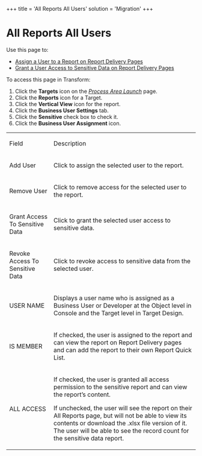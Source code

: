 +++
title = 'All Reports All Users'
solution = 'Migration'
+++

# All Reports All Users

<div class="use">

Use this page to:

  - [Assign a User to a Report on Report Delivery
    Pages](../Use_Cases/Grant_Users_Access_to_Reports_and_Sensitive_Data#Assign_a_User_to_a_Report_on_Report_Delivery_Pages)
  - [Grant a User Access to Sensitive Data on Report Delivery
    Pages](../Use_Cases/Grant_Users_Access_to_Reports_and_Sensitive_Data#Grant_a_User_Access_to_Sensitive_Data_on_Report_Delivery_Pages)

</div>

To access this page in Transform:

1.  Click the **Targets** icon on the *[Process Area
    Launch](Process_Area_Launch)* page.
2.  Click the **Reports** icon for a Target.
3.  Click the **Vertical View** icon for the report.
4.  Click the **Business User Settings** tab.
5.  Click the **Sensitive** check box to check it.
6.  Click the **Business User Assignment** icon.

<table>
<tbody>
<tr class="odd">
<td><p>Field</p></td>
<td><p>Description</p></td>
</tr>
<tr class="even">
<td><p>Add User</p></td>
<td><p>Click to assign the selected user to the report.</p></td>
</tr>
<tr class="odd">
<td><p>Remove User</p></td>
<td><p>Click to remove access for the selected user to the report.</p></td>
</tr>
<tr class="even">
<td><p>Grant Access To Sensitive Data</p></td>
<td><p>Click to grant the selected user access to sensitive data.</p></td>
</tr>
<tr class="odd">
<td><p>Revoke Access To Sensitive Data</p></td>
<td><p>Click to revoke access to sensitive data from the selected user.</p></td>
</tr>
<tr class="even">
<td><p>USER NAME</p></td>
<td><p>Displays a user name who is assigned as a Business User or Developer at the Object level in Console and the Target level in Target Design.</p></td>
</tr>
<tr class="odd">
<td><p>IS MEMBER</p></td>
<td><p>If checked, the user is assigned to the report and can view the report on Report Delivery pages and can add the report to their own Report Quick List.</p></td>
</tr>
<tr class="even">
<td><p>ALL ACCESS</p></td>
<td><p>If checked, the user is granted all access permission to the sensitive report and can view the report’s content.</p>
<p>If unchecked, the user will see the report on their All Reports page, but will not be able to view its contents or download the .xlsx file version of it. The user will be able to see the record count for the sensitive data report.</p></td>
</tr>
</tbody>
</table>
